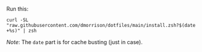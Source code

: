 Run this:

`curl -SL "raw.githubusercontent.com/dmorrison/dotfiles/main/install.zsh?$(date +%s)" | zsh`

*Note*: The `date` part is for cache busting (just in case).
